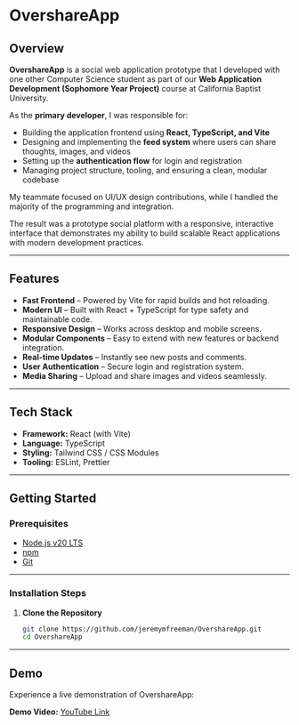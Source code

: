 # OvershareApp

## Overview  
**OvershareApp** is a social web application prototype that I developed with one other Computer Science student as part of our **Web Application Development (Sophomore Year Project)** course at California Baptist University.  

As the **primary developer**, I was responsible for:  
- Building the application frontend using **React, TypeScript, and Vite**  
- Designing and implementing the **feed system** where users can share thoughts, images, and videos  
- Setting up the **authentication flow** for login and registration  
- Managing project structure, tooling, and ensuring a clean, modular codebase  

My teammate focused on UI/UX design contributions, while I handled the majority of the programming and integration.  

The result was a prototype social platform with a responsive, interactive interface that demonstrates my ability to build scalable React applications with modern development practices.  

---

## Features  
- **Fast Frontend** – Powered by Vite for rapid builds and hot reloading.  
- **Modern UI** – Built with React + TypeScript for type safety and maintainable code.  
- **Responsive Design** – Works across desktop and mobile screens.  
- **Modular Components** – Easy to extend with new features or backend integration.  
- **Real-time Updates** – Instantly see new posts and comments.  
- **User Authentication** – Secure login and registration system.  
- **Media Sharing** – Upload and share images and videos seamlessly.

---

## Tech Stack  
- **Framework:** React (with Vite)  
- **Language:** TypeScript  
- **Styling:** Tailwind CSS / CSS Modules  
- **Tooling:** ESLint, Prettier  

---

## Getting Started  

### Prerequisites

- [Node.js v20 LTS](https://nodejs.org/)  
- [npm](https://www.npmjs.com/)  
- [Git](https://git-scm.com/)  

---

### Installation Steps

1. **Clone the Repository**

   ```bash
   git clone https://github.com/jeremymfreeman/OvershareApp.git
   cd OvershareApp

---

## Demo

Experience a live demonstration of OvershareApp:

**Demo Video:** [YouTube Link](https://youtu.be/J_KTx4uSgCc)



   
